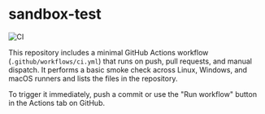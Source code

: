 # sandbox-test

![CI](https://github.com/Ganga4060/sandbox-test/actions/workflows/ci.yml/badge.svg)

This repository includes a minimal GitHub Actions workflow (`.github/workflows/ci.yml`) that runs on push, pull requests, and manual dispatch. It performs a basic smoke check across Linux, Windows, and macOS runners and lists the files in the repository.

To trigger it immediately, push a commit or use the "Run workflow" button in the Actions tab on GitHub.
